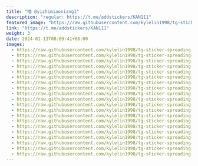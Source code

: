 ```yaml
---
title: "喵 @yizhimiaoniang1"
description: "regular: https://t.me/addstickers/KAN111"
featured_image: "https://raw.githubusercontent.com/kylelin1998/tg-sticker-spreading-worldwide-images/main/img/d4593ef2-2195-4e39-a9e1-0e0600084a8f.jpg"
link: "https://t.me/addstickers/KAN111"
weight: 3
date: 2024-01-13T08:09:41+08:00
images:
  - https://raw.githubusercontent.com/kylelin1998/tg-sticker-spreading-worldwide-images/main/img/d4593ef2-2195-4e39-a9e1-0e0600084a8f.jpg
  - https://raw.githubusercontent.com/kylelin1998/tg-sticker-spreading-worldwide-images/main/img/bf835837-d530-4a86-87c4-166c34faf464.jpg
  - https://raw.githubusercontent.com/kylelin1998/tg-sticker-spreading-worldwide-images/main/img/c211b52a-6b22-4cd9-8d1f-0c4b3a5be4f4.jpg
  - https://raw.githubusercontent.com/kylelin1998/tg-sticker-spreading-worldwide-images/main/img/4e4d0818-59ea-46a9-8717-7f62f56002fa.jpg
  - https://raw.githubusercontent.com/kylelin1998/tg-sticker-spreading-worldwide-images/main/img/248d8fc0-21c0-4cea-9f7c-951c1c470f78.jpg
  - https://raw.githubusercontent.com/kylelin1998/tg-sticker-spreading-worldwide-images/main/img/51dc08a0-82a6-48c8-a050-c92214e33173.jpg
  - https://raw.githubusercontent.com/kylelin1998/tg-sticker-spreading-worldwide-images/main/img/ee90bf10-ab7f-46eb-aed5-cef7dc75236c.jpg
  - https://raw.githubusercontent.com/kylelin1998/tg-sticker-spreading-worldwide-images/main/img/a7196fd6-0f4e-4f9c-8b6b-c7e820d9e94b.jpg
  - https://raw.githubusercontent.com/kylelin1998/tg-sticker-spreading-worldwide-images/main/img/4e6b4464-dd94-46d2-b8d0-1ba3b331fca3.jpg
  - https://raw.githubusercontent.com/kylelin1998/tg-sticker-spreading-worldwide-images/main/img/0f2e9dcc-2585-48a9-b43d-f3d931a4d86a.jpg
  - https://raw.githubusercontent.com/kylelin1998/tg-sticker-spreading-worldwide-images/main/img/f1e41a82-217d-492d-a10e-03fab0c9e92e.jpg
  - https://raw.githubusercontent.com/kylelin1998/tg-sticker-spreading-worldwide-images/main/img/ccf744f4-7019-4a9f-ae9d-3dcc29ec2cba.jpg
  - https://raw.githubusercontent.com/kylelin1998/tg-sticker-spreading-worldwide-images/main/img/1624bce6-bef2-405a-b473-eed959fea5f1.jpg
  - https://raw.githubusercontent.com/kylelin1998/tg-sticker-spreading-worldwide-images/main/img/5e0ac078-9b9f-4a7e-9253-b4562bddc89a.jpg
  - https://raw.githubusercontent.com/kylelin1998/tg-sticker-spreading-worldwide-images/main/img/8b1b2ee3-2e20-4d3a-860c-6621b181900c.jpg
  - https://raw.githubusercontent.com/kylelin1998/tg-sticker-spreading-worldwide-images/main/img/876a2ddf-43f0-4041-a012-70bff037844c.jpg
  - https://raw.githubusercontent.com/kylelin1998/tg-sticker-spreading-worldwide-images/main/img/1fe14425-cc45-471b-90a8-8b5eb0858d98.jpg
  - https://raw.githubusercontent.com/kylelin1998/tg-sticker-spreading-worldwide-images/main/img/dea2af63-e8a9-4dcb-a4ee-bf4cefcc603a.jpg
  - https://raw.githubusercontent.com/kylelin1998/tg-sticker-spreading-worldwide-images/main/img/2a876ca1-d287-4288-8fef-a16d9f092f26.jpg
  - https://raw.githubusercontent.com/kylelin1998/tg-sticker-spreading-worldwide-images/main/img/0651d31f-54c9-49ed-a890-104e91119897.jpg
---
```

